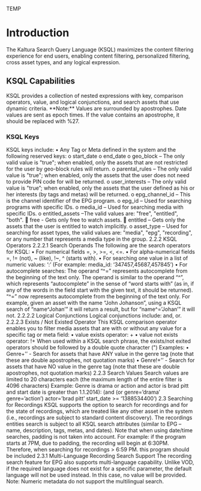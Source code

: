 TEMP

<H1>Introduction</H1>

The Kaltura Search Query Language (KSQL) maximizes the content filtering experience for end users, enabling content filtering, personalized filtering, cross asset types, and any logical expression.

<H2>KSQL Capabilities</H2>
KSQL provides a collection of nested expressions with key, comparison operators, value, and logical conjunctions, and search assets that use dynamic criteria.
**Note:** Values are surrounded by apostrophes. Date values are sent as epoch times.
If the value contains an apostrophe, it should be replaced with %27.

<H3>KSQL Keys</H3>
KSQL keys include:
•	Any Tag or Meta defined in the system and the following reserved keys: 
o	start_date
o	end_date
o	geo_block – The only valid value is "true"; when enabled, only the assets that are not restricted for the user by geo-block rules will return. 
o	parental_rules – The only valid value is "true"; when enabled, only the assets that the user does not need to provide PIN code for will be returned. 
o	user_interests – The only valid value is "true”; when enabled, only the assets that the user defined as his or her interests (by tags and metas) will be returned.
o	epg_channel_id – This is the channel identifier of the EPG program.
o	epg_id – Used for searching programs with specific IDs. 
o	media_id – Used for searching media with specific IDs.
o	entitled_assets –The valid values are: "free", "entitled", "both". 
	free - Gets only free to watch assets. 
	entitled – Gets only the assets that the user is entitled to watch implicitly. 
o	asset_type – Used for searching for asset types, the valid values are: "media", "epg", "recording", or any number that represents a media type in the group.
2.2.2	KSQL Operators
2.2.2.1	Search Operands
The following are the search operators for KSQL:
•	For numerical fields =, >, >=, <, <=. 
•	For alpha-numerical fields =, != (not), ~ (like), !~, ^ (starts with). 
•	For searching one value in a list of numeric values: ‘:’  (For example: media_id: ‘347457,45687,457845’)
•	For autocomplete searches: The operand “^=” represents autocomplete from the beginning of the text only. The operand is similar to the operand “^”, which represents “autocomplete” in the sense of “word starts with” (as in, if any of the words in the field start with the given text, it should be returned). “^=” now represents autocomplete from the beginning of the text only. 
For example, given an asset with the name “John Johanson”, using a KSQL search of “name^Johan’” it will return a result, but for “name^=’Johan’” it will not.
2.2.2.2	Logical Conjunctions
Logical conjunctions include: and, or. 
2.2.2.3	Exists / Not Existed Operator
This KSQL comparison operator enables you to filter media assets that are with or without any value for a specific tag or meta field:
•	value exists operator:    +  
•	value not exists operator: !+ 
When used within a KSQL search phrase, the exists/not exited operators should be followed by a double quote character (")
Examples: 
•	Genre+’’ - Search for assets that have ANY value in the genre tag (note that these are double apostrophes, not quotation marks)
•	Genre!+’’ - Search for assets that have NO value in the genre tag (note that these are double apostrophes, not quotation marks)
2.2.3	Search Values
Search values are limited to 20 characters each (the maximum length of the entire filter is 4096 characters)
Example: Genre is drama or action and actor is brad pitt and start date is greater than 1.1.2014): (and (or genre=’drama’ genre=’action’) actor=’brad pitt’ start_date >= ‘1388534400’)
2.3	Searching for Recordings
KSQL supports the option to search for recordings and for the state of recordings, which are treated like any other asset in the system (i.e., recordings are subject to standard content discovery).
The recordings entities search is subject to all KSQL search attributes (similar to EPG – name, description, tags, metas, and dates).
Note that when using date/time searches, padding is not taken into account. For example: if the program starts at 7PM, due to padding, the recording will begin at 6:30PM. Therefore, when searching for recordings > 6:59 PM. this program should be included
2.3.1	Multi-Language Recording Search Support
The recording search feature for EPG also supports multi-language capability. Unlike VOD, if the required language does not exist for a specific parameter, the default language will not be used instead. In this case, no value will be provided.
Note: Numeric metadata do not support the multilingual search.
